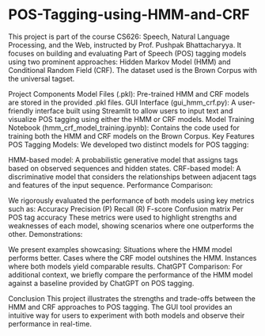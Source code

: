 # POS-Tagging-using-HMM-and-CRF
This project is part of the course CS626: Speech, Natural Language Processing, and the Web, instructed by Prof. Pushpak Bhattacharyya. It focuses on building and evaluating Part of Speech (POS) tagging models using two prominent approaches: Hidden Markov Model (HMM) and Conditional Random Field (CRF). The dataset used is the Brown Corpus with the universal tagset.

Project Components
Model Files (.pkl): Pre-trained HMM and CRF models are stored in the provided .pkl files.
GUI Interface (gui_hmm_crf.py): A user-friendly interface built using Streamlit to allow users to input text and visualize POS tagging using either the HMM or CRF models.
Model Training Notebook (hmm_crf_model_training.ipynb): Contains the code used for training both the HMM and CRF models on the Brown Corpus.
Key Features
POS Tagging Models: We developed two distinct models for POS tagging:

HMM-based model: A probabilistic generative model that assigns tags based on observed sequences and hidden states.
CRF-based model: A discriminative model that considers the relationships between adjacent tags and features of the input sequence.
Performance Comparison:

We rigorously evaluated the performance of both models using key metrics such as:
Accuracy
Precision (P)
Recall (R)
F-score
Confusion matrix
Per POS tag accuracy
These metrics were used to highlight strengths and weaknesses of each model, showing scenarios where one outperforms the other.
Demonstrations:

We present examples showcasing:
Situations where the HMM model performs better.
Cases where the CRF model outshines the HMM.
Instances where both models yield comparable results.
ChatGPT Comparison: For additional context, we briefly compare the performance of the HMM model against a baseline provided by ChatGPT on POS tagging.

Conclusion
This project illustrates the strengths and trade-offs between the HMM and CRF approaches to POS tagging. The GUI tool provides an intuitive way for users to experiment with both models and observe their performance in real-time.


